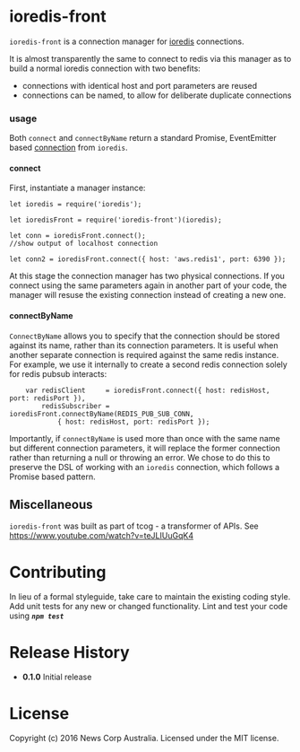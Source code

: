 # ioredis-front

`ioredis-front` is a connection manager for [ioredis](https://github.com/luin/ioredis) connections. 

It is almost transparently the same to connect to redis via this manager as to build a normal ioredis connection with
two benefits:

* connections with identical host and port parameters are reused
* connections can be named, to allow for deliberate duplicate connections

### usage

Both `connect` and `connectByName` return a standard Promise, EventEmitter based [connection](https://github.com/luin/ioredis/blob/master/API.md#Redis+connect) from `ioredis`. 

#### connect

First, instantiate a manager instance:

```
let ioredis = require('ioredis');

let ioredisFront = require('ioredis-front')(ioredis);

let conn = ioredisFront.connect();
//show output of localhost connection

let conn2 = ioredisFront.connect({ host: 'aws.redis1', port: 6390 });
```

At this stage the connection manager has two physical connections. If you connect using the same 
parameters again in another part of your code, the manager will resuse the existing connection
instead of creating a new one.

#### connectByName

`ConnectByName` allows you to specify that the connection should be stored against its name, rather
than its connection parameters. It is useful when another separate connection is required against 
the same redis instance. For example, we use it internally to create a second redis connection
solely for redis pubsub interacts:

```
    var redisClient     = ioredisFront.connect({ host: redisHost, port: redisPort }),
        redisSubscriber = ioredisFront.connectByName(REDIS_PUB_SUB_CONN,
            { host: redisHost, port: redisPort });
```


Importantly, if `connectByName` is used more than once with the same name but different connection parameters, it will
replace the former connection rather than returning a null or throwing an error. We chose to do this to preserve the 
DSL of working with an `ioredis` connection, which follows a Promise based pattern.

## Miscellaneous

`ioredis-front` was built as part of tcog - a transformer of APIs. See https://www.youtube.com/watch?v=teJLIUuGqK4 

# Contributing
In lieu of a formal styleguide, take care to maintain the existing coding style. Add unit tests for any new or changed functionality. Lint and test your code using ***`npm test`***

# Release History

- **0.1.0** Initial release

# License
Copyright (c) 2016 News Corp Australia. Licensed under the MIT license.
